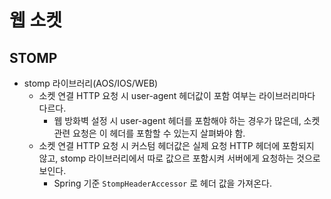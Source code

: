 # 웹 소켓
## STOMP
- stomp 라이브러리(AOS/IOS/WEB)
  - 소켓 연결 HTTP 요청 시 user-agent 헤더값이 포함 여부는 라이브러리마다 다르다.
    - 웹 방화벽 설정 시 user-agent 헤더를 포함해야 하는 경우가 많은데, 소켓 관련 요청은 이 헤더를 포함할 수 있는지 살펴봐야 함.
  - 소켓 연결 HTTP 요청 시 커스텀 헤더값은 실제 요청 HTTP 헤더에 포함되지 않고, stomp 라이브러리에서 따로 값으르 포함시켜 서버에게 요청하는 것으로 보인다.
    - Spring 기준 `StompHeaderAccessor` 로 헤더 값을 가져온다.
